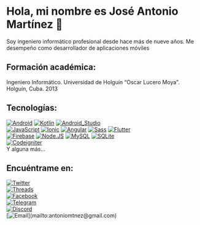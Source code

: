 # Hola, mi nombre es José Antonio Martínez 👋

<!--[![Discord](https://img.shields.io/discord/1017805766079553668?style=social&label=Discord&logo=discord)](https://discordapp.com/users/1017805766079553668/)
[![Twitter Follow](https://img.shields.io/twitter/follow/jantoniomtnez?style=social)](https://twitter.com/jantoniomtnez)
![GitHub Followers](https://img.shields.io/github/followers/antoniomtnez?style=social)
![GitHub Followers](https://img.shields.io/github/stars/antoniomtnez?style=social)-->

Soy ingeniero informático profesional desde hace más de nueve años. Me desempeño como desarrollador de aplicaciones móviles

## Formación académica:
Ingeniero Informático. Universidad de Holguín “Oscar Lucero Moya”. Holguín, Cuba. 2013 
</br>

## Tecnologías:
[![Android](https://img.shields.io/badge/Android-3DDC84?style=for-the-badge&logo=android&logoColor=white&labelColor=101010)]()
[![Kotlin](https://img.shields.io/badge/Kotlin-0095D5?style=for-the-badge&logo=kotlin&logoColor=white&labelColor=101010)]()
[![Android_Studio](https://img.shields.io/badge/Android_Studio-3DDC84?style=for-the-badge&logo=android-studio&logoColor=white&labelColor=101010)]()
</br>
[![JavaScript](https://img.shields.io/badge/JavaScript-F7DF1E?style=for-the-badge&logo=javascript&logoColor=white&labelColor=101010)]()
[![Ionic](https://img.shields.io/badge/Ionic-3880FF?style=for-the-badge&logo=ionic&logoColor=white&labelColor=101010)]()
[![Angular](https://img.shields.io/badge/Angular-DD0031?style=for-the-badge&logo=angular&logoColor=white&labelColor=101010)]()
[![Sass](https://img.shields.io/badge/Sass-CC6699?style=for-the-badge&logo=sass&logoColor=white&labelColor=101010)]()
[![Flutter](https://img.shields.io/badge/Flutter-54C5F8?style=for-the-badge&logo=flutter&logoColor=white&labelColor=101010)]()
</br>
[![Firebase](https://img.shields.io/badge/Firebase-FFCA28?style=for-the-badge&logo=firebase&logoColor=white&labelColor=101010)]()
[![Node.JS](https://img.shields.io/badge/Node.JS-339933?style=for-the-badge&logo=node.js&logoColor=white&labelColor=101010)]()
[![MySQL](https://img.shields.io/badge/MySQL-4479A1?style=for-the-badge&logo=mysql&logoColor=white&labelColor=101010)]()
[![SQLite](https://img.shields.io/badge/SQLite-003B57?style=for-the-badge&logo=sqlite&logoColor=white&labelColor=101010)]()
</br>
[![Codeigniter](https://img.shields.io/badge/Codeigniter-EF4223?style=for-the-badge&logo=codeigniter&logoColor=white&labelColor=101010)]()
</br>
Y alguna más...

## Encuéntrame en:


[![Twitter](https://img.shields.io/badge/Twitter-@jantoniomtnez-1DA1F2?style=for-the-badge&logo=twitter&logoColor=white&labelColor=101010)](https://twitter.com/jantoniomtnez)
</br>
[![Threads](https://img.shields.io/badge/Threads-@jantonio.mtnez-35363A?style=for-the-badge&logo=threads&logoColor=white&labelColor=101010)](https://threads.net/jantonio.mtnez)
</br>
[![Facebook](https://img.shields.io/badge/Facebook-@jantoniomtnez-1877F2?style=for-the-badge&logo=facebook&logoColor=white&labelColor=101010)](https://facebook.com/jantoniomtnez)
</br>
[![Telegram](https://img.shields.io/badge/Telegram-@AntonioMtnez-26A5E4?style=for-the-badge&logo=telegram&logoColor=white&labelColor=101010)](https://t.me/AntonioMtnez)
</br>
[![Discord](https://img.shields.io/badge/Discord-AntonioMartinez/6282-5865F2?style=for-the-badge&logo=discord&logoColor=white&labelColor=101010)](https://discordapp.com/users/1017805766079553668/)
</br>
[![Email](https://img.shields.io/badge/antoniomtnez@gmail.com-email_personal_(respuesta_lenta)-D14836?style=for-the-badge&logo=gmail&logoColor=white&labelColor=101010)](mailto:antoniomtnez@gmail.com)


